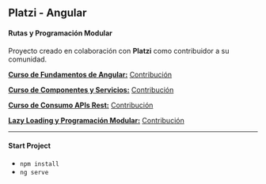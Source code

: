 ## Platzi - Angular
#### Rutas y Programación Modular

Proyecto creado en colaboración con **Platzi** como contribuidor a su comunidad.

[**Curso de Fundamentos de Angular:**](https://platzi.com/cursos/angular/)
[Contribución](https://platzi-contributors.document360.io/docs/que-es-angular-y-como-aprenderlo)

[**Curso de Componentes y Servicios:**](https://platzi.com/cursos/angular-componentes/)
[Contribución](https://platzi-contributors.document360.io/docs/todo-lo-que-aprenderas-sobre-componentes-y-servicios-en-angular)

[**Curso de Consumo APIs Rest:**](https://platzi.com/cursos/angular-apis/)
[Contribución]()

[**Lazy Loading y Programación Modular:**](https://platzi.com/cursos/angular-modular/)
[Contribución]()

---

#### Start Project

- `npm install`
- `ng serve`
